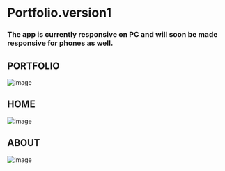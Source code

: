 # Portfolio.version1
### The app is currently responsive on PC and will soon be made responsive for phones as well.
## PORTFOLIO
![image](https://github.com/vlantonakos/Portfolio.version1/assets/107072477/ac75945e-1ca9-4b34-ba8e-d7385cfb9fac)
## HOME
![image](https://github.com/vlantonakos/Portfolio.version1/assets/107072477/4240de25-a4e6-4b54-9632-a78cd19be68c)
## ABOUT
![image](https://github.com/vlantonakos/Portfolio.version1/assets/107072477/30c267f4-fd2f-4c21-bf81-212243a8c575)

